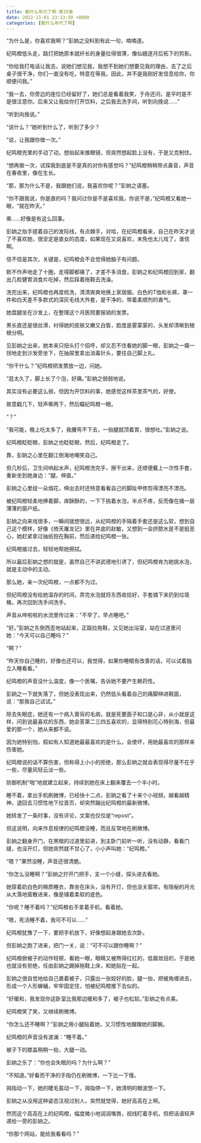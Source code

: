 ```yaml
---
title: 都什么年代了啊-第35章
date: 2022-11-01 23:13:50 +0800
categories: [都什么年代了啊]
---
```


“为什么是，你喜欢我啊？”彭姠之没料到有此一句，喃喃道。

纪鸣橙低头走，路灯把她原本就纤长的身量拉得很薄，像仙娥逐月后拓下的剪影。

“你给我打电话让我去，说她们想见我，我想不到她们想要见我的理由，去了之后桌子很干净，你们一直没有吃，特意在等我，因此，并不是我刚好发信息给你，你顺便问我。”

“我一去，你旁边的座位已经留好了，她们总是看着我笑，于舟还问，是平时是不是很注意你。后来又让我给你打开饮料，之后我去洗手间，听到向挽说……”

“听到向挽说。”

“说什么？”她听到什么了，听到了多少？

“说，让我跟你做一次。”

纪鸣橙兜里的手动了动，想抬起来推眼镜，但突然想起脸上没有，于是又克制住。

“想再做一次，试探我到底是不是真的对你有感觉吗？”纪鸣橙稍稍带点鼻音，声音在春夜里，像在生长。

“那，那为什么不是，我跟她们说，我喜欢你呢？”彭姠之语塞。

“你不跟我说，你是直的吗？我问过你是不是喜欢我，你说不是，”纪鸣橙又看她一眼，“就在昨天。”

嘶……好像是有这么回事。

彭姠之抬手搓着自己的发际线，有点棘手，对哈，在纪鸣橙看来，自己在昨天才说了不喜欢她，很坚定是直女的态度，如果现在又说喜欢，未免也太儿戏了，谁信啊。

信不信是其次，关键是，纪鸣橙会不会觉得她脑子有问题。

默不作声地走了十圈，走得脚都痛了，才差不多消食，彭姠之和纪鸣橙回到家，翻出几粒健胃消食片吃掉，然后踩着拖鞋去洗澡。

洗完出来，纪鸣橙也再度梳洗，清清爽爽地换上家居服。白色的T恤和长裤，罩一件和白天差不多款式的深灰毛线大外套，是干净的，带着柔顺剂的香气。

她盘腿坐在沙发上，在整理这个月医院要报销的发票。

黑长直还是很丝滑，衬得她的皮肤又嫩又白皙，脸庞是雾蒙蒙的，头发却清晰到根根分明。

见彭姠之出来，她本来只扭头打个招呼，却又忍不住看她的脚一眼，彭姠之一瘸一拐地走到沙发旁坐下，在抽屉里拿出消毒针头，要往自己脚上扎。

“你干什么？”纪鸣橙把发票放一边，问她。

“逛太久了，脚上长了个泡，好痛。”彭姠之弱弱地说。

其实没有必要这么弱，但因为开饮料的事，她感觉这样茶里茶气的，好使。

故意戳几下，轻声嘶两下，然后瞄纪鸣橙一眼。

“？”

“我可能，晚上吃太多了，我腰弯不下去，一抬腿就顶着胃，很想吐。”彭姠之说。

纪鸣橙眨眨眼，彭姠之也眨眨眼，然后，纪鸣橙走了。

靠，彭姠之心里在翻江倒海地嘲笑自己。

但几秒后，卫生间响起水声，纪鸣橙洗完手，擦干出来，还顺便戴上一次性手套，重新坐到她身边：“腿，伸直。”

彭姠之心里绽一朵烟花，伸出去时还特意看看自己的脚趾甲修剪得漂亮不漂亮。

被纪鸣橙轻柔地捧着脚，痒酥酥的，一下下挑着水泡，半点不疼，反而像在捅一层薄薄的窗户纸。

彭姠之向来戏很多，一瞬间就想很远，从纪鸣橙的手隔着手套还是这么软，想到自己这个模样，好像《倚天屠龙记》里在井底的赵敏，又想到一会挤脓水是不是挺恶心，她赶紧拿过抽纸抱在胸前，然后递给纪鸣橙一张。

纪鸣橙接过去，轻轻地帮她擦拭。

所以最后彭姠之想的就是，虽然自己不讲武德地引诱了，但纪鸣橙肯为她挑水泡，就是主动中的主动。

那么她，亲一次纪鸣橙，一点都不为过。

但纪鸣橙没有给她温存的时间，弄完水泡就将东西收拾好，手套摘下来扔到垃圾桶，再次回到洗手间洗手。

声音从哗啦啦的水流里传过来：“不早了，早点睡吧。”

“好。”彭姠之东倒西歪地站起来，正趿拉拖鞋，又见她出浴室，站在过道里问她：“今天可以自己睡吗？”

“啊？”

“昨天你自己睡的，好像也还可以，我觉得，如果你睡眠有改善的话，可以试着独立入睡看看。”

纪鸣橙的声音没什么温度，像一个医嘱，告诉她不要产生赖药性。

彭姠之一下就失落了，但她没表现出来，仍然低头看着自己的痛脚伸进鞋面，说：“那我自己试试。”

除去失眠症，她还有一个病入膏肓的毛病，就是死要面子和口是心非，从小就是这样，问到说最喜欢的东西，她会答第二三四五喜欢的，显得特别花心特别海，但最爱的那一个，她从来都不说。

因为她特别怕，假如有人知道她最最喜欢的是什么，会使坏，用她最喜欢的那样来伤害她。

纪鸣橙说的话不算伤害，但称得上小小的拒绝，那么彭姠之就会表现得尽量不在乎一些，尽量风轻云淡一些。

防御机制“啪”地就建立起来，持续到她在床上翻来覆去一个半小时。

睡不着，拿出手机刷微博，已经快十二点，彭姠之看了十来个小视频，越看越精神，退回去习惯性地下拉首页，却突然蹦出纪鸣橙的最新微博。

她转发了一条时事，没有评论，文案也仅仅是“repost”。

但这说明，向来作息规律的纪鸣橙没睡，而且反常地在刷微博。

彭姠之翻身开门，在黑暗的过道里前进，到主卧门前听一听，没有动静，看看门缝，也没开灯，但她突然就不甘心了，小小声叫她：“纪鸣橙。”

“嗯？”果然没睡，声音还很清脆。

“你怎么没睡啊？”彭姠之拧开门把手，支一个小缝，探头进去看她。

她穿着奶白色的棉质睡衣，靠坐在床头，没有开灯，但也没关窗帘，有隐秘的月光从大落地窗散进来，像是铺着柔软的底色。

“你呢？睡不着吗？”纪鸣橙右手拿着手机，看着她。

“嗯，死活睡不着，我可不可以……”

纪鸣橙犹豫了一下，要把手机放下，好像想起身跟她去次卧。

但彭姠之跑了进来，把门一关，说：“可不可以跟你睡啊？”

纪鸣橙掀被子的动作轻顿，看她一眼，眼睛又被熬得红红的，低眉敛目的，于是她也就没有拒绝，任由彭姠之踢掉拖鞋上床，和她贴在一起。

彭姠之很自觉地给自己裹着被子，只露出一张姣好的脸，腿一抬，把被角缠进去，形成一个人形蝉蛹，牢牢固定住，怕被纪鸣橙推下去似的。

“好暖和，我发现你这卧室比我那边暖和多了，被子也松软。”彭姠之有点美。

纪鸣橙笑了笑，又继续刷微博。

“你怎么还不睡啊？”彭姠之用小腿贴着她，又习惯性地蹭蹭她的脚腕。

纪鸣橙的声音没有波澜：“睡不着。”

被子下的膝盖稍稍一抬，大腿一动。

彭姠之乐了：“你也会失眠的吗？为什么啊？”

“不知道。”好看而干净的手指仍在刷微博，一下比一下慢。

拇指动一下，她的睫毛翕动一下，拇指停一下，她清明的眼波悠一下。

彭姠之从没用这种姿态注视过别人，突然就觉得，她好高高在上啊。

然而这个高高在上的纪鸣橙，幅度微小地润润嘴唇，视线盯着手机，但把话语轻声递给一旁的彭姠之。

“你那个网站，能给我看看吗？”

